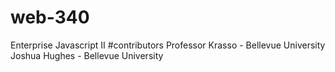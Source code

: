 # web-340
Enterprise Javascript II
#contributors
Professor Krasso - Bellevue University
Joshua Hughes - Bellevue University
